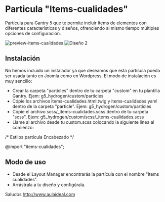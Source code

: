 # Particula "Items-cualidades"

Partícula para Gantry 5 que te permite incluir Items de elementos con diferentes características y diseños, ofrenciendo al mismo tiempo múltiples opciones de configuración.

![preview-items-cualidades](https://cloud.githubusercontent.com/assets/9434043/24688531/29dd57be-1986-11e7-8b81-628f2aa0444a.png)
![Diseño 2](https://cloud.githubusercontent.com/assets/9434043/24688619/ab9dd5a8-1986-11e7-921a-6d01d6eeaad4.png)

Instalación
-----------

No hemos incluido un instalador ya que deseamos que esta partícula pueda ser usada tanto en Joomla como en Wordpress. 
El modo de instalación es muy sencillo:

+ Crear la carpeta "particles" dentro de tu carpeta "custom" en tu plantilla Gantry. Ejem: g5_hydrogen/custom/particles
+ Cópie los archivos items-cualidades.html.twig y items-cualidades.yaml dentro de la carpeta "particle". Ejem: g5_hydrogen/custom/particles
+ Cópie el archivo scss/_items-cualidades.scss dentro de tu carpeta "scss". Ejem: g5_hydrogen/custom/scss/_items-cualidades.scss
+ Llame al archivo desde tu custom.scss colocando la siguiente linea al comienzo: 
  
/* Estilos partícula Encabezado */
  
  @import "items-cualidades";

Modo de uso
-----------
+ Desde el Layout Manager encontrarás la partícula con el nombre "Items cualidades". 
+ Arrástrala a tu  diseño y configúrala.

Saludos
http://www.aulaideal.com


